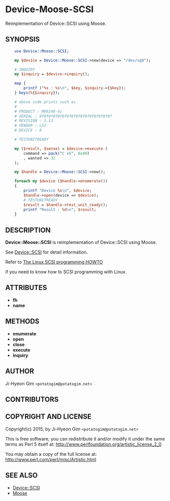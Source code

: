 # Device-Moose-SCSI

Reimplementation of Device::SCSI using Moose.

## SYNOPSIS
```perl
    use Device::Moose::SCSI;

    my $device = Device::Moose::SCSI->new(device => "/dev/sg0");

    # INQUIRY
    my $inquiry = $device->inquiry();

    map {
        printf ("%s : %s\n", $key, $inquiry->{$key});
    } keys(%{$inquiry});

    # above code prints such as
    #
    # PRODUCT : MR9240-4i
    # SERIAL : 0f0f0f0f0f0f0f0f0f0f0f0f0f0f0f0f
    # REVISION : 2.13
    # VENDOR : LSI
    # DEVICE : 0

    # TESTUNITREADY

    my ($result, $sense) = $device->execute (
        command => pack("C x5", 0x00)
        , wanted => 32
    );
```

```perl
    my $handle = Device::Moose::SCSI->new();

    foreach my $device ($handle->enumerate())
    {
        printf "Device %s\n", $device;
        $handle->open(device => $device);
        # TESTUNITREADY
        $result = $handle->test_unit_ready();
        printf "Result : %d\n", $result;
    }
```
## DESCRIPTION
**Device::Moose::SCSI** is reimplementation of Device::SCSI using Moose.

See [Device::SCSI](https://metacpan.org/pod/Device::SCSI) for detail information.

Refer to [The Linux SCSI programming HOWTO](http://www.tldp.org/HOWTO/archived/SCSI-Programming-HOWTO)

if you need to know how to SCSI programming with Linux.

## ATTRIBUTES
* **fh**
* **name**

## METHODS
* **enumerate**
* **open**
* **close**
* **execute**
* **inquiry**

## AUTHOR

Ji-Hyeon Gim `<potatogim@potatogim.net>`

## CONTRIBUTORS

## COPYRIGHT AND LICENSE
Copyright(c) 2015, by Ji-Hyeon Gim `<potatogim@potatogim.net>`

This is free software; you can redistribute it and/or modify it under the same terms as Perl 5 itself at:
http://www.perlfoundation.org/artistic_license_2_0

You may obtain a copy of the full license at:
http://www.perl.com/perl/misc/Artistic.html

## SEE ALSO
* [Device::SCSI](https://metacpan.org/pod/Device::SCSI)
* [Moose](https://metacpan.org/pod/Moose)
